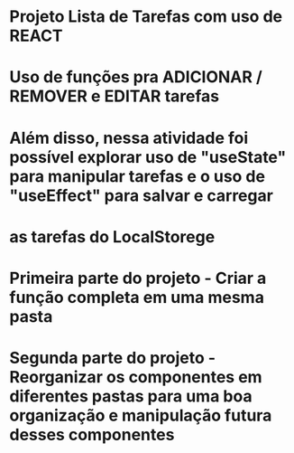
#                              Projeto Lista de Tarefas com uso de REACT


# Uso de funções pra ADICIONAR / REMOVER e EDITAR tarefas

# Além disso, nessa atividade foi possível explorar uso de "useState" para manipular tarefas e o uso de "useEffect" para salvar e carregar
# as tarefas do LocalStorege


# Primeira parte do projeto - Criar a função completa em uma mesma pasta

# Segunda parte do projeto - Reorganizar os componentes em diferentes pastas para uma boa organização e manipulação futura desses componentes